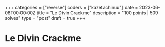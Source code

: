 +++
categories = ["reverse"]
coders = ["kazetachinuu"]
date = 2023-06-08T00:00:00Z
title = "Le Divin Crackme"
description = "100 points | 509 solves"
type = "post"
draft = true
+++

# Le Divin Crackme

